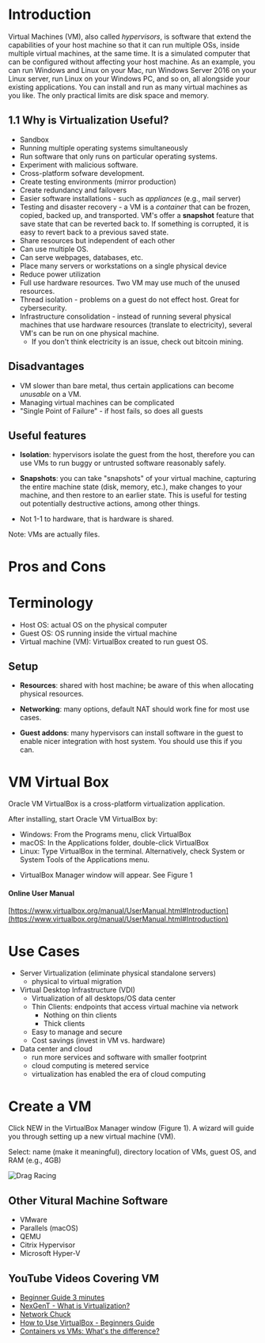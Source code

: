 <!--
layout: lecture
title: "Virtual Machines"
instructor: Quinlan, James
-->

# Introduction

Virtual Machines (VM), also called _hypervisors_, is software that extend the capabilities of your host machine so that it can run multiple OSs, inside multiple virtual machines, at the same time. It is a simulated computer that can be configured without affecting your host machine. As an example, you can run Windows and Linux on your Mac, run Windows Server 2016 on your Linux server, run Linux on your Windows PC, and so on, all alongside your existing applications. You can install and run as many virtual machines as you like. The only practical limits are disk space and memory.


## 1.1 Why is Virtualization Useful?

* Sandbox
* Running multiple operating systems simultaneously
* Run software that only runs on particular operating systems.  
* Experiment with malicious software.
* Cross-platform sofware development.
* Create testing environments (mirror production)
* Create redundancy and failovers
* Easier software installations - such as _appliances_ (e.g., mail server)
* Testing and disaster recovery - a VM is a _container_ that can be frozen, copied, backed up, and transported. VM's offer a __snapshot__ feature that save state that can be reverted back to.  If something is corrupted, it is easy to revert back to a previous saved state.
* Share resources but independent of each other
* Can use multiple OS.
* Can serve webpages, databases, etc. 
* Place many servers or workstations on a single physical device 
* Reduce power utilization 
* Full use hardware resources. Two VM may use much of the unused resources.   
* Thread isolation - problems on a guest do not effect host.  Great for cybersecurity.
* Infrastructure consolidation - instead of running several physical machines that use hardware resources (translate to electricity), several VM's can be run on one physical machine.  
	- If you don't think electricity is an issue, check out bitcoin mining.


## Disadvantages
*  VM slower than bare metal, thus certain applications can become _unusable_ on a VM.  
*  Managing virtual machines can be complicated
*  "Single Point of Failure" - if host fails, so does all guests


## Useful features

- **Isolation**: hypervisors isolate the guest from the host, therefore you can use VMs to run buggy or untrusted software reasonably safely.

- **Snapshots**: you can take "snapshots" of your virtual machine, capturing the entire machine state (disk, memory, etc.), make changes to your machine, and then restore to an earlier state. This is useful for testing out potentially destructive actions, among other things.

- Not 1-1 to hardware, that is hardware is shared.

Note: VMs are actually files. 

# Pros and Cons




#  Terminology

- Host OS:  actual OS on the physical computer
- Guest OS: OS running inside the virtual machine
- Virtual machine (VM): VirtualBox created to run guest OS.  

 


## Setup

- **Resources**: shared with host machine; be aware of this when allocating physical resources.

- **Networking**: many options, default NAT should work fine for most use cases.

- **Guest addons**: many hypervisors can install software in the guest to enable nicer integration with host system. You should use this if you can.





# VM Virtual Box

Oracle VM VirtualBox is a cross-platform virtualization application.

After installing, start Oracle VM VirtualBox by:

* Windows: From the Programs menu, click VirtualBox
* macOS: In the Applications folder, double-click VirtualBox
* Linux: Type VirtualBox in the terminal.  Alternatively, check System or System Tools of the Applications menu.

 
- VirtualBox Manager window will appear. See Figure 1


#### Online User Manual

[https://www.virtualbox.org/manual/UserManual.html#Introduction](https://www.virtualbox.org/manual/UserManual.html#Introduction)







# Use Cases
* Server Virtualization (eliminate physical standalone servers)
	- physical to virtual migration
* Virtual Desktop Infrastructure (VDI)
	- Virtualization of all  desktops/OS data center
	- Thin Clients: endpoints that access virtual machine via network
		- Nothing on thin clients
		- Thick clients
	- Easy to manage and secure
	- Cost savings (invest in VM vs. hardware)
* Data center and cloud
	- run more services and software with smaller footprint
	- cloud computing is metered service
	- virtualization has enabled the era of cloud computing











# Create a VM

Click NEW in the VirtualBox Manager window (Figure 1).  A wizard will guide you through setting up a new virtual machine (VM).

Select: name (make it meaningful), directory location of VMs, guest OS, and RAM (e.g., 4GB)






![Drag Racing](Dragster.jpg)



## Other Vitural Machine Software
* VMware
* Parallels (macOS)
* QEMU
* Citrix Hypervisor
* Microsoft Hyper-V







## YouTube Videos Covering VM

- [Beginner Guide 3 minutes](https://www.youtube.com/watch?v=yIVXjl4SwVo)
- [NexGenT - What is Virtualization?](https://www.youtube.com/watch?v=L8A9PHeyRrY)
- [Network Chuck](https://www.youtube.com/watch?v=wX75Z-4MEoM)
- [How to Use VirtualBox - Beginners Guide](https://www.youtube.com/watch?v=sB_5fqiysi4)
- [Containers vs VMs: What's the difference?](https://www.youtube.com/watch?v=cjXI-yxqGTI)




